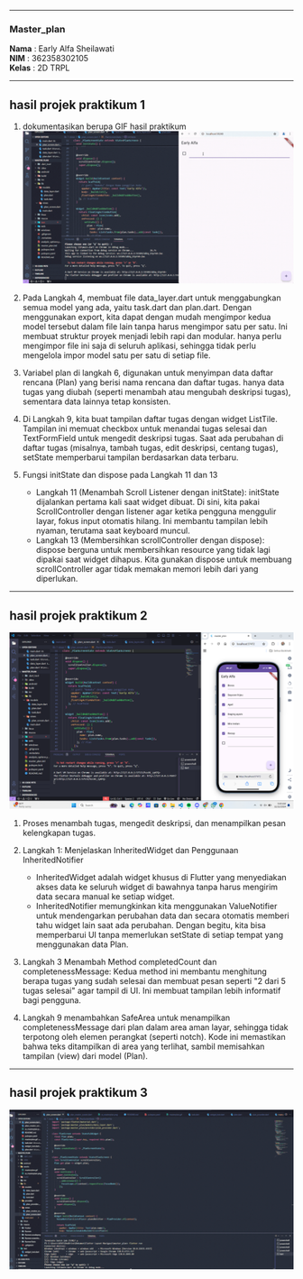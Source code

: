 


---

### Master_plan
**Nama**  : Early Alfa Sheilawati  
**NIM**   : 362358302105  
**Kelas** : 2D TRPL

---

## hasil projek praktikum 1
1. dokumentasikan berupa GIF hasil praktikum
![masterplan](assets/masterplan.gif)

2. Pada Langkah 4, membuat file data_layer.dart untuk menggabungkan semua model yang ada, yaitu task.dart dan plan.dart. Dengan menggunakan export, kita dapat dengan mudah mengimpor kedua model tersebut dalam file lain tanpa harus mengimpor satu per satu. Ini membuat struktur proyek menjadi lebih rapi dan modular. hanya perlu mengimpor file ini saja di seluruh aplikasi, sehingga tidak perlu mengelola impor model satu per satu di setiap file.

3. Variabel plan di langkah 6, digunakan untuk menyimpan data daftar rencana (Plan) yang berisi nama rencana dan daftar tugas. hanya data tugas yang diubah (seperti menambah atau mengubah deskripsi tugas), sementara data lainnya tetap konsisten.

4. Di Langkah 9, kita buat tampilan daftar tugas dengan widget ListTile. Tampilan ini memuat checkbox untuk menandai tugas selesai dan TextFormField untuk mengedit deskripsi tugas. Saat ada perubahan di daftar tugas (misalnya, tambah tugas, edit deskripsi, centang tugas), setState memperbarui tampilan berdasarkan data terbaru.

5.  Fungsi initState dan dispose pada Langkah 11 dan 13
    - Langkah 11 (Menambah Scroll Listener dengan initState): initState dijalankan pertama kali saat widget dibuat. Di sini, kita pakai ScrollController dengan listener agar ketika pengguna menggulir layar, fokus input otomatis hilang. Ini membantu tampilan lebih nyaman, terutama saat keyboard muncul.
    - Langkah 13 (Membersihkan scrollController dengan dispose): dispose berguna untuk membersihkan resource yang tidak lagi dipakai saat widget dihapus. Kita gunakan dispose untuk membuang scrollController agar tidak memakan memori lebih dari yang diperlukan.

---

## hasil projek praktikum 2
![masterplan](assets/ss_masterplan.png)
1. Proses menambah tugas, mengedit deskripsi, dan menampilkan pesan kelengkapan tugas.

2. Langkah 1: Menjelaskan InheritedWidget dan Penggunaan InheritedNotifier
    - InheritedWidget adalah widget khusus di Flutter yang menyediakan akses data ke seluruh widget di bawahnya tanpa harus mengirim data secara manual ke setiap widget.
    - InheritedNotifier memungkinkan kita menggunakan ValueNotifier untuk mendengarkan perubahan data dan secara otomatis memberi tahu widget lain saat ada perubahan. Dengan begitu, kita bisa memperbarui UI tanpa memerlukan setState di setiap tempat yang menggunakan data Plan.

3. Langkah 3 Menambah Method completedCount dan completenessMessage: Kedua method ini membantu menghitung berapa tugas yang sudah selesai dan membuat pesan seperti "2 dari 5 tugas selesai" agar tampil di UI. Ini membuat tampilan lebih informatif bagi pengguna.

4. Langkah 9 menambahkan SafeArea untuk menampilkan completenessMessage dari plan dalam area aman layar, sehingga tidak terpotong oleh elemen perangkat (seperti notch). Kode ini memastikan bahwa teks ditampilkan di area yang terlihat, sambil memisahkan tampilan (view) dari model (Plan).

---

## hasil projek praktikum 3
![masterplan](assets/masterplan3.gif)